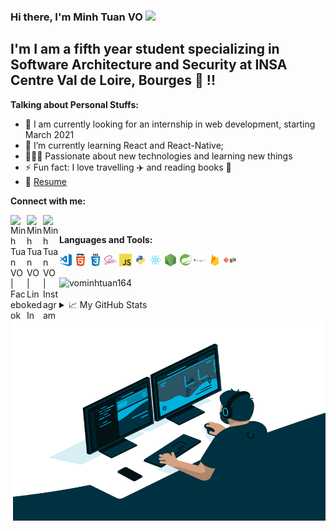 <!-- INTRODUCTION: START -->

### Hi there, I'm Minh Tuan VO <img src="https://media.giphy.com/media/hvRJCLFzcasrR4ia7z/giphy.gif" width="25px">

## I'm I am a fifth year student specializing in Software Architecture and Security at INSA Centre Val de Loire, Bourges 🎒 !!

**Talking about Personal Stuffs:**

- 🔎 I am currently looking for an internship in web development, starting March 2021
- 🌱 I’m currently learning React and React-Native;
- 👨🏽‍💻 Passionate about new technologies and learning new things
- ⚡ Fun fact: I love travelling ✈️ and reading books 📘
- 📝 [Resume](https://drive.google.com/file/d/1cq_phqUW-K594UxQTiX0Jc4QqP4Sr_QJ/view?usp=sharing)

<!-- INTRODUCTION: END -->

<!-- SOCIAL NETWORKING: START -->

**Connect with me:**

[<img align="left" alt="Minh Tuan VO | Facebook" width="26px" src="https://cdn.jsdelivr.net/npm/simple-icons@v3/icons/facebook.svg" />](https://www.facebook.com/tuan.vominh.7792/)
[<img align="left" alt="Minh Tuan VO | LinkedIn" width="26px" src="https://cdn.jsdelivr.net/npm/simple-icons@v3/icons/linkedin.svg" />](https://www.linkedin.com/in/minhtuanvo/)
[<img align="left" alt="Minh Tuan VO | Instagram" width="26px" src="https://cdn.jsdelivr.net/npm/simple-icons@v3/icons/instagram.svg" />](https://www.instagram.com/vominhtuan164/)

<!-- SOCIAL NETWORKING: END -->

<br />

<!-- LANGUAGES AND TOOLS LIST: START -->

**Languages and Tools:**

<code><img height="20" src="https://raw.githubusercontent.com/github/explore/80688e429a7d4ef2fca1e82350fe8e3517d3494d/topics/visual-studio-code/visual-studio-code.png" /></code>
<code><img height="20" src="https://raw.githubusercontent.com/github/explore/80688e429a7d4ef2fca1e82350fe8e3517d3494d/topics/html/html.png" /></code>
<code><img height="20" src="https://raw.githubusercontent.com/github/explore/80688e429a7d4ef2fca1e82350fe8e3517d3494d/topics/css/css.png" /></code>
<code><img height="20" src="https://raw.githubusercontent.com/github/explore/80688e429a7d4ef2fca1e82350fe8e3517d3494d/topics/sass/sass.png" /></code>
<code><img height="20" src="https://raw.githubusercontent.com/github/explore/80688e429a7d4ef2fca1e82350fe8e3517d3494d/topics/javascript/javascript.png" /></code>
<code><img height="20" src="https://raw.githubusercontent.com/github/explore/80688e429a7d4ef2fca1e82350fe8e3517d3494d/topics/python/python.png" /></code>
<code><img height="20" src="https://raw.githubusercontent.com/github/explore/80688e429a7d4ef2fca1e82350fe8e3517d3494d/topics/react/react.png" /></code>
<code><img height="20" src="https://raw.githubusercontent.com/github/explore/80688e429a7d4ef2fca1e82350fe8e3517d3494d/topics/nodejs/nodejs.png" /></code>
<code><img height="20" src="https://raw.githubusercontent.com/github/explore/80688e429a7d4ef2fca1e82350fe8e3517d3494d/topics/spring-boot/spring-boot.png" /></code>
<code><img height="20" src="https://raw.githubusercontent.com/github/explore/80688e429a7d4ef2fca1e82350fe8e3517d3494d/topics/mongodb/mongodb.png" /></code>
<code><img height="20" src="https://raw.githubusercontent.com/github/explore/80688e429a7d4ef2fca1e82350fe8e3517d3494d/topics/firebase/firebase.png"></code>
<code><img height="20" src="https://raw.githubusercontent.com/github/explore/80688e429a7d4ef2fca1e82350fe8e3517d3494d/topics/git/git.png"></code>

<img align="right" alt="GIF" src="https://github.com/vominhtuan164/github-profile/blob/master/code.gif?raw=true" width="500" height="320" />

<!-- LANGUAGES AND TOOLS LIST: END -->

<!-- COMPACT LANGUAGE CARD LAYOUT: START -->

<div>
  <img
    align="center"
    src="https://github-readme-stats.vercel.app/api/top-langs?username=vominhtuan164&show_icons=true&locale=en&layout=compact"
    alt="vominhtuan164"/>
</div>

<!-- COMPACT LANGUAGE CARD LAYOUT: END -->

<br />

<!-- GITHUB STATS CARD: START -->

<details>
  <summary>📈 My GitHub Stats</summary>
  <p><img
    align="center"
    src="https://github-readme-stats.vercel.app/api?username=vominhtuan164&show_icons=true&theme=dracula"
    alt="vominhtuan164"/>
  </p>
<details>
<!-- GITHUB STATS CARD: END -->

<br />
